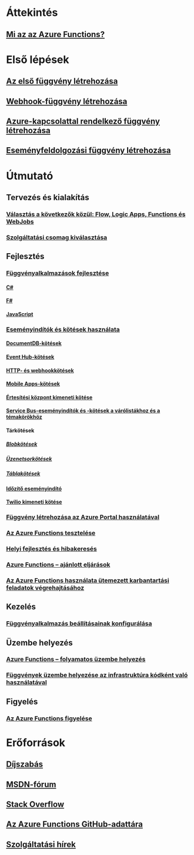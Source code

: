 # Áttekintés
## [Mi az az Azure Functions?](functions-overview.md)
# Első lépések
## [Az első függvény létrehozása](functions-create-first-azure-function.md)
## [Webhook-függvény létrehozása](functions-create-a-web-hook-or-api-function.md)
## [Azure-kapcsolattal rendelkező függvény létrehozása](functions-create-an-azure-connected-function.md)
## [Eseményfeldolgozási függvény létrehozása](functions-create-an-event-processing-function.md)
# Útmutató
## Tervezés és kialakítás
### [Választás a következők közül: Flow, Logic Apps, Functions és WebJobs](functions-compare-logic-apps-ms-flow-webjobs.md)
### [Szolgáltatási csomag kiválasztása](functions-scale.md)

## Fejlesztés
### [Függvényalkalmazások fejlesztése](functions-reference.md)
#### [C#](functions-reference-csharp.md)
#### [F#](functions-reference-fsharp.md)
#### [JavaScript](functions-reference-node.md)
### [Eseményindítók és kötések használata](functions-triggers-bindings.md)
#### [DocumentDB-kötések](functions-bindings-documentdb.md)
#### [Event Hub-kötések](functions-bindings-event-hubs.md)
#### [HTTP- és webhookkötések](functions-bindings-http-webhook.md)
#### [Mobile Apps-kötések](functions-bindings-mobile-apps.md)
#### [Értesítési központ kimeneti kötése](functions-bindings-notification-hubs.md)
#### [Service Bus-eseményindítók és -kötések a várólistákhoz és a témakörökhöz](functions-bindings-service-bus.md)
#### Tárkötések
##### [Blobkötések](functions-bindings-storage-blob.md)
##### [Üzenetsorkötések](functions-bindings-storage-queue.md)
##### [Táblakötések](functions-bindings-storage-table.md)
#### [Időzítő eseményindító](functions-bindings-timer.md)
#### [Twilio kimeneti kötése](functions-bindings-twilio.md)
### [Függvény létrehozása az Azure Portal használatával](functions-create-first-azure-function-azure-portal.md) 
### [Az Azure Functions tesztelése](functions-test-a-function.md)
### [Helyi fejlesztés és hibakeresés](functions-run-local.md)
### [Azure Functions – ajánlott eljárások](functions-best-practices.md)
### [Az Azure Functions használata ütemezett karbantartási feladatok végrehajtásához](functions-scenario-database-table-cleanup.md)

## Kezelés
### [Függvényalkalmazás beállításainak konfigurálása](functions-how-to-use-azure-function-app-settings.md)

## Üzembe helyezés
### [Azure Functions – folyamatos üzembe helyezés](functions-continuous-deployment.md)
### [Függvények üzembe helyezése az infrastruktúra kódként való használatával](functions-infrastructure-as-code.md)

## Figyelés
### [Az Azure Functions figyelése](functions-monitoring.md)

# Erőforrások
## [Díjszabás](https://azure.microsoft.com/pricing/details/functions/)  
## [MSDN-fórum](https://social.msdn.microsoft.com/Forums/en-US/home?forum=AzureFunctions)
## [Stack Overflow](http://stackoverflow.com/questions/tagged/azure-functions)
## [Az Azure Functions GitHub-adattára](https://github.com/Azure/Azure-Functions/) 
## [Szolgáltatási hírek](https://azure.microsoft.com/en-us/updates/?product=functions&updatetype=&platform=)


<!--HONumber=Feb17_HO1-->


